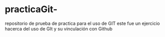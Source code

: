 # practicaGit-
repositorio de prueba de practica para el uso de GIT
este fue un ejercicio hacerca del uso de GIt y su vinculación con Github 
